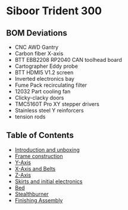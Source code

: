 # Siboor Trident 300

## BOM Deviations

* CNC AWD Gantry
* Carbon fiber X-axis 
* BTT EBB2208 RP2040 CAN toolhead board
* Cartographer Eddy probe
* BTT HDMI5 V1.2 screen
* Inverted electronics bay
* Fume Pack recirculating filter
* 12032 Part cooling fan
* Clicky-clacky doors
* TMC5160T Pro XY stepper drivers
* Stainless steel Y reinforcers
* tension rods


## Table of Contents

* [Introduction and unboxing](intro.md)
* [Frame construction](frame.md)
* [Y-Axis](y-axis.md)
* [X-Axis and Belts](x-axis.md)
* [Z-Axis](z-axis.md)
* [Skirts and initial electronics](skirts.md)
* [Bed](bed.md)
* [Stealthburner](stealthburner.md)
* [Finishing Assembly](finishing-assembly.md)
